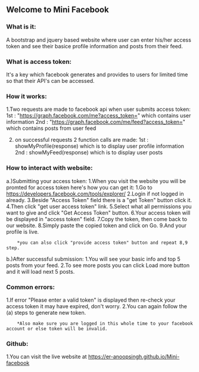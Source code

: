 ## Welcome to Mini Facebook 

### What is it:
A bootstrap and jquery based website where user can enter his/her access token and see their basice profile information and posts from their feed.

### What is access token:
It's a key which facebook generates and provides to users for limited time so that their API's can be accessed.

### How it works:
1.Two requests are made to facebook api when user submits access token:
	1st : "https://graph.facebook.com/me?access_token=" which contains user information
	2nd : "https://graph.facebook.com/me/feed?access_token=" which contains posts from user feed

2. on successful requests 2 function calls are made:
	1st :   showMyProfile(response) which is to display user profile information
	2nd : 	showMyFeed(response) which is to display user posts

### How to interact with website:
a.)Submitting your access token:
	1.When you visit the website you will be promted for access token here's how you can get it:
		1.Go to https://developers.facebook.com/tools/explorer/
		2.Login if not logged in already.
		3.Beside "Access Token" field there is a "get Token" button click it.
		4.Then click "get user access token" link.
		5.Select what all permissions you want to give and click "Get Access Token" button.
		6.Your access token will be displayed in "access token" field.
		7.Copy the token, then come back to our website.
		8.Simply paste the copied token and click on Go.
		9.And your profile is live.

		*you can also click "provide access token" button and repeat 8,9 step.

b.)After successful submission:
	1.You will see your basic info and top 5 posts from your feed.
	2.To see more posts you can click Load more button and it will load next 5 posts.

### Common errors:
1.If error "Please enter a valid token" is displayed then re-check your access token it may have expired, don't worry.
2.You can again follow the (a) steps to generate new token.

		*Also make sure you are logged in this whole time to your facebook account or else token will be invalid.


### Github:
1.You can visit the live website at https://er-anoopsingh.github.io/Mini-facebook
